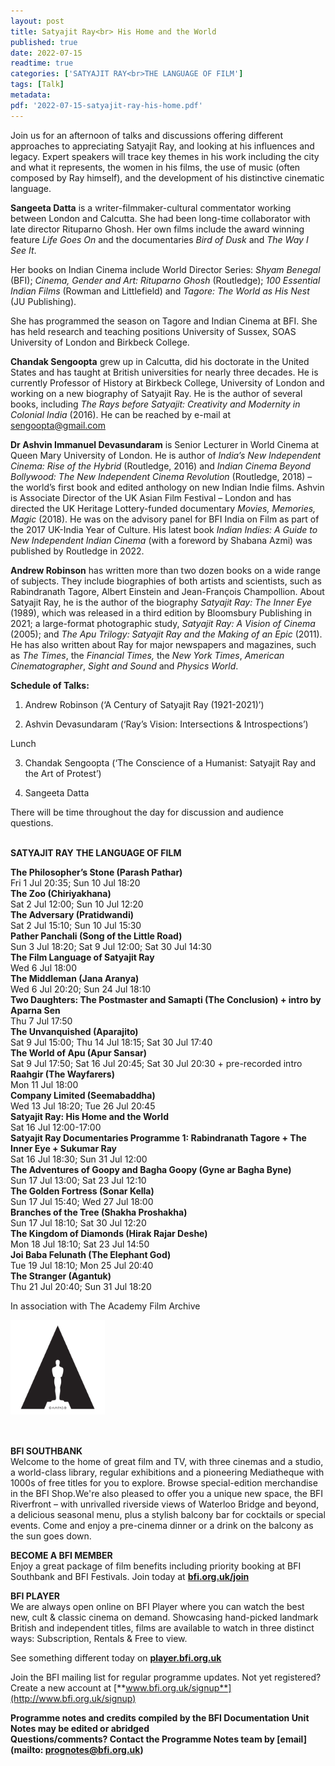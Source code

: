 ```yaml
---
layout: post
title: Satyajit Ray<br> His Home and the World
published: true
date: 2022-07-15
readtime: true
categories: ['SATYAJIT RAY<br>THE LANGUAGE OF FILM']
tags: [Talk]
metadata: 
pdf: '2022-07-15-satyajit-ray-his-home.pdf'
---
```


Join us for an afternoon of talks and discussions offering different approaches to appreciating Satyajit Ray, and looking at his influences and legacy. Expert speakers will trace key themes in his work including the city and what it represents, the women in his films, the use of music (often composed by Ray himself), and the development of his distinctive cinematic language.

**Sangeeta Datta** is a writer-filmmaker-cultural commentator working between London and Calcutta. She had been long-time collaborator with late director Rituparno Ghosh. Her own films include the award winning feature _Life Goes On_ and the documentaries _Bird of Dusk_ and _The Way I See It_.

Her books on Indian Cinema include World Director Series: _Shyam Benegal_ (BFI); _Cinema, Gender and Art: Rituparno Ghosh_ (Routledge); _100 Essential Indian Films_ (Rowman and Littlefield) and _Tagore: The World as His Nest_ (JU Publishing).

She has programmed the season on Tagore and Indian Cinema at BFI. She has held research and teaching positions University of Sussex, SOAS University of London and Birkbeck College.

**Chandak Sengoopta** grew up in Calcutta, did his doctorate in the United States and has taught at British universities for nearly three decades. He is currently Professor of History at Birkbeck College, University of London and working on a new biography of Satyajit Ray. He is the author of several books, including _The Rays before Satyajit: Creativity and Modernity in Colonial India_ (2016). He can be reached by e-mail at sengoopta@gmail.com

**Dr Ashvin Immanuel Devasundaram** is Senior Lecturer in World Cinema at Queen Mary University of London. He is author of _India’s New Independent Cinema: Rise of the Hybrid_ (Routledge, 2016) and _Indian Cinema Beyond Bollywood: The New Independent Cinema Revolution_ (Routledge, 2018) – the world’s first book and edited anthology on new Indian Indie films. Ashvin is Associate Director of the UK Asian Film Festival – London and has directed the UK Heritage Lottery-funded documentary _Movies, Memories, Magic_ (2018). He was on the advisory panel for BFI India on Film as part of the 2017 UK-India Year of Culture. His latest book _Indian Indies: A Guide to New Independent Indian Cinema_ (with a foreword by Shabana Azmi) was published by Routledge in 2022.

**Andrew Robinson** has written more than two dozen books on a wide range of subjects. They include biographies of both artists and scientists, such as Rabindranath Tagore, Albert Einstein and Jean-François Champollion. About Satyajit Ray, he is the author of the biography _Satyajit Ray: The Inner Eye_ (1989), which was released in a third edition by Bloomsbury Publishing in 2021; a large-format photographic study, _Satyajit Ray: A Vision of Cinema_ (2005); and _The Apu Trilogy: Satyajit Ray and the Making of an Epic_ (2011). He has also written about Ray for major newspapers and magazines, such as _The Times_, the _Financial Times,_ the _New York Times_, _American Cinematographer_, _Sight and Sound_ and _Physics World_.  

**Schedule of Talks:**  

1. Andrew Robinson (‘A Century of Satyajit Ray (1921-2021)’)

2. Ashvin Devasundaram (‘Ray’s Vision: Intersections & Introspections’)

Lunch

3. Chandak Sengoopta (‘The Conscience of a Humanist: Satyajit Ray and the Art of Protest’)

4. Sangeeta Datta

There will be time throughout the day for discussion and audience questions.  <br>
<br>

**SATYAJIT RAY**
**THE LANGUAGE OF FILM**<br>

**The Philosopher’s Stone (Parash Pathar)**<br>
Fri 1 Jul 20:35; Sun 10 Jul 18:20<br>
**The Zoo (Chiriyakhana)**<br>
Sat 2 Jul 12:00; Sun 10 Jul 12:20<br>
**The Adversary (Pratidwandi)**<br>
Sat 2 Jul 15:10; Sun 10 Jul 15:30<br>
**Pather Panchali (Song of the Little Road)**<br>
Sun 3 Jul 18:20; Sat 9 Jul 12:00; Sat 30 Jul 14:30<br>
**The Film Language of Satyajit Ray**<br>
Wed 6 Jul 18:00<br>
**The Middleman (Jana Aranya)**<br>
Wed 6 Jul 20:20; Sun 24 Jul 18:10<br>
**Two Daughters: The Postmaster and Samapti (The Conclusion) + intro by Aparna Sen**<br>
Thu 7 Jul 17:50<br>
**The Unvanquished (Aparajito)**<br>
Sat 9 Jul 15:00; Thu 14 Jul 18:15; Sat 30 Jul 17:40<br>
**The World of Apu (Apur Sansar)**<br>
Sat 9 Jul 17:50; Sat 16 Jul 20:45; Sat 30 Jul 20:30  + pre-recorded intro<br>
**Raahgir (The Wayfarers)**<br>
Mon 11 Jul 18:00<br>
**Company Limited (Seemabaddha)**<br>
Wed 13 Jul 18:20; Tue 26 Jul 20:45<br>
**Satyajit Ray: His Home and the World**<br>
Sat 16 Jul 12:00-17:00<br>
**Satyajit Ray Documentaries Programme 1: Rabindranath Tagore + The Inner Eye  + Sukumar Ray**<br>
Sat 16 Jul 18:30; Sun 31 Jul 12:00<br>
**The Adventures of Goopy and Bagha Goopy (Gyne ar Bagha Byne)**<br>
Sun 17 Jul 13:00; Sat 23 Jul 12:10<br>
**The Golden Fortress (Sonar Kella)**<br>
Sun 17 Jul 15:40; Wed 27 Jul 18:00<br>
**Branches of the Tree (Shakha Proshakha)**<br>
Sun 17 Jul 18:10; Sat 30 Jul 12:20<br>
**The Kingdom of Diamonds (Hirak Rajar Deshe)**<br>
Mon 18 Jul 18:10; Sat 23 Jul 14:50<br>
**Joi Baba Felunath (The Elephant God)**<br>
Tue 19 Jul 18:10; Mon 25 Jul 20:40<br>
**The Stranger (Agantuk)**<br>
Thu 21 Jul 20:40; Sun 31 Jul 18:20<br>

In association with The Academy Film Archive

<img style="float: left;" src="/img/academy-logo-01.png" width="30%" height="30%">
<br><br><br><br><br><br><br><br><br><br><br>

**BFI SOUTHBANK**  
Welcome to the home of great film and TV, with three cinemas and a studio, a world-class library, regular exhibitions and a pioneering Mediatheque with 1000s of free titles for you to explore. Browse special-edition merchandise in the BFI Shop.We&#39;re also pleased to offer you a unique new space, the BFI Riverfront – with unrivalled riverside views of Waterloo Bridge and beyond, a delicious seasonal menu, plus a stylish balcony bar for cocktails or special events. Come and enjoy a pre-cinema dinner or a drink on the balcony as the sun goes down.  

**BECOME A BFI MEMBER**  
Enjoy a great package of film benefits including priority booking at BFI Southbank and BFI Festivals. Join today at [**bfi.org.uk/join**](http://www.bfi.org.uk/join)  

**BFI PLAYER**  
 We are always open online on BFI Player where you can watch the best new, cult &amp; classic cinema on demand. Showcasing hand-picked landmark British and independent titles, films are available to watch in three distinct ways: Subscription, Rentals &amp; Free to view.  

See something different today on [**player.bfi.org.uk**](https://player.bfi.org.uk)  

Join the BFI mailing list for regular programme updates. Not yet registered? Create a new account at [**www.bfi.org.uk/signup**](http://www.bfi.org.uk/signup)

**Programme notes and credits compiled by the BFI Documentation Unit  
Notes may be edited or abridged  
Questions/comments? Contact the Programme Notes team by [email](mailto: prognotes@bfi.org.uk)**
